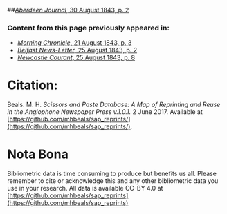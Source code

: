 ##[*Aberdeen Journal*, 30 August 1843, p. 2](https://mhbeals.github.io/sap_html/Aberdeen-Journal/Aberdeen-Journal-30-August-1843-p-2)

### Content from this page previously appeared in:
+ [*Morning Chronicle*, 21 August 1843, p. 3](https://mhbeals.github.io/sap_html/Morning-Chronicle/Morning-Chronicle-21-August-1843-p-3)
+ [*Belfast News-Letter*, 25 August 1843, p. 2](https://mhbeals.github.io/sap_html/Belfast-News-Letter/Belfast-News-Letter-25-August-1843-p-2)
+ [*Newcastle Courant*, 25 August 1843, p. 8](https://mhbeals.github.io/sap_html/Newcastle-Courant/Newcastle-Courant-25-August-1843-p-8)
                    
# Citation: 

Beals. M. H. *Scissors and Paste Database: A Map of Reprinting and Reuse in the Anglophone Newspaper Press v.1.0.1.* 2 June 2017. Available at [https://github.com/mhbeals/sap_reprints/](https://github.com/mhbeals/sap_reprints/). 
                    
# Nota Bona

Bibliometric data is time consuming to produce but benefits us all. Please remember to cite or acknowledge this and any other bibliometric data you use in your research. All data is available CC-BY 4.0 at [https://github.com/mhbeals/sap_reprints](https://github.com/mhbeals/sap_reprints)
